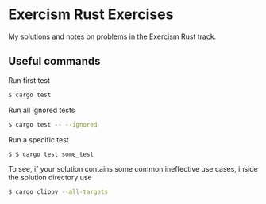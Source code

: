 # Exercism Rust Exercises

My solutions and notes on problems in the Exercism Rust track.

## Useful commands

Run first test

```bash
$ cargo test
```

Run all ignored tests

```bash
$ cargo test -- --ignored
```

Run a specific test

```bash
$ $ cargo test some_test
```

To see, if your solution contains some common ineffective use cases, inside the solution directory use

```bash
$ cargo clippy --all-targets
```